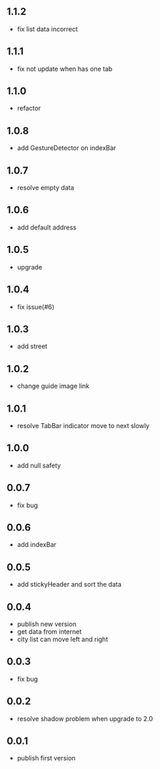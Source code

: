 ## 1.1.2

- fix list data incorrect

## 1.1.1

- fix not update when has one tab

## 1.1.0

- refactor

## 1.0.8

- add GestureDetector on indexBar

## 1.0.7

- resolve empty data

## 1.0.6

- add default address

## 1.0.5

- upgrade

## 1.0.4

- fix issue(#6)

## 1.0.3

- add street

## 1.0.2

- change guide image link

## 1.0.1

- resolve TabBar indicator move to next slowly

## 1.0.0

- add null safety

## 0.0.7

- fix bug

## 0.0.6

- add indexBar

## 0.0.5

- add stickyHeader and sort the data

## 0.0.4

- publish new version
- get data from internet
- city list can move left and right

## 0.0.3

- fix bug

## 0.0.2

- resolve shadow problem when upgrade to 2.0

## 0.0.1

- publish first version

